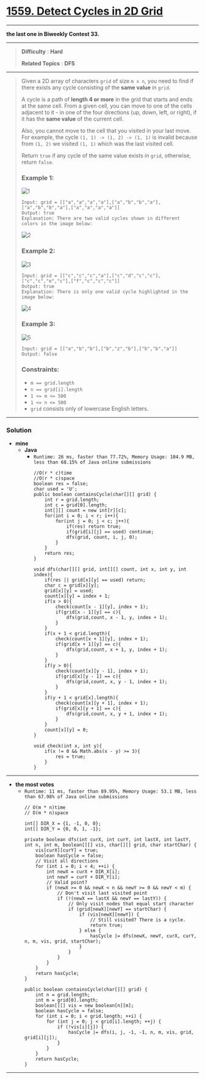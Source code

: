 # [1559. Detect Cycles in 2D Grid](https://leetcode.com/problems/detect-cycles-in-2d-grid/)

---

**the last one in Biweekly Contest 33.**

---


> **Difficulty** : **Hard**
>
> **Related Topics** : **DFS**

---

> Given a 2D array of characters `grid` of size `m x n`, you need to find if there exists any cycle consisting of the **same value** in `grid`.
>
> A cycle is a path of **length 4 or more** in the grid that starts and ends at the same cell. From a given cell, you can move to one of the cells adjacent to it - in one of the four directions (up, down, left, or right), if it has the **same value** of the current cell.
>
> Also, you cannot move to the cell that you visited in your last move. For example, the cycle `(1, 1) -> (1, 2) -> (1, 1)` is invalid because from `(1, 2)` we visited `(1, 1)` which was the last visited cell.
>
> Return `true` if any cycle of the same value exists in `grid`, otherwise, return `false`.
>
>
>
> ### Example 1:
> ![1](https://assets.leetcode.com/uploads/2020/07/15/1.png)
> ```
> Input: grid = [["a","a","a","a"],["a","b","b","a"],["a","b","b","a"],["a","a","a","a"]]
> Output: true
> Explanation: There are two valid cycles shown in different colors in the image below:
> ```
> ![2](https://assets.leetcode.com/uploads/2020/07/15/11.png)
>
>
> ### Example 2:
> ![3](https://assets.leetcode.com/uploads/2020/07/15/22.png)
>
> ```
> Input: grid = [["c","c","c","a"],["c","d","c","c"],["c","c","e","c"],["f","c","c","c"]]
> Output: true
> Explanation: There is only one valid cycle highlighted in the image below:
> ```
> ![4](https://assets.leetcode.com/uploads/2020/07/15/2.png)
>
> ### Example 3:
> ![5](https://assets.leetcode.com/uploads/2020/07/15/3.png)
>
> ```
> Input: grid = [["a","b","b"],["b","z","b"],["b","b","a"]]
> Output: false
> ```
>
> ### Constraints:
> * `m == grid.length`
> * `n == grid[i].length`
> * `1 <= m <= 500`
> * `1 <= n <= 500`
> * `grid` consists only of lowercase English letters.

---


### Solution
* **mine**
  * **Java**
    * `Runtime: 26 ms, faster than 77.72%, Memory Usage: 104.9 MB, less than 68.15% of Java online submissions`
      ```
      //O(r * c)time
      //O(r * c)space
      boolean res = false;
      char used = 'U';
      public boolean containsCycle(char[][] grid) {
          int r = grid.length;
          int c = grid[0].length;
          int[][] count = new int[r][c];
          for(int i = 0; i < r; i++){
              for(int j = 0; j < c; j++){
                  if(res) return true;
                  if(grid[i][j] == used) continue;
                  dfs(grid, count, i, j, 0);
              }
          }
          return res;
      }

      void dfs(char[][] grid, int[][] count, int x, int y, int index){
          if(res || grid[x][y] == used) return;
          char c = grid[x][y];
          grid[x][y] = used;
          count[x][y] = index + 1;
          if(x > 0){
              check(count[x - 1][y], index + 1);
              if(grid[x - 1][y] == c){
                  dfs(grid,count, x - 1, y, index + 1);
              }
          }
          if(x + 1 < grid.length){
              check(count[x + 1][y], index + 1);
              if(grid[x + 1][y] == c){
                  dfs(grid,count, x + 1, y, index + 1);
              }
          }
          if(y > 0){
              check(count[x][y - 1], index + 1);
              if(grid[x][y - 1] == c){
                  dfs(grid,count, x, y - 1, index + 1);
              }
          }
          if(y + 1 < grid[x].length){
              check(count[x][y + 1], index + 1);
              if(grid[x][y + 1] == c){
                  dfs(grid,count, x, y + 1, index + 1);
              }
          }
          count[x][y] = 0;
      }

      void check(int x, int y){
          if(x != 0 && Math.abs(x - y) >= 3){
              res = true;
          }
      }
      ```

---


* **the most votes**
  * `Runtime: 11 ms, faster than 89.95%, Memory Usage: 53.1 MB, less than 67.98% of Java online submissions`
    ```
    // O(m * n)time
    // O(m * n)space
    
    int[] DIR_X = {1, -1, 0, 0};
    int[] DIR_Y = {0, 0, 1, -1};

    private boolean dfs(int curX, int curY, int lastX, int lastY, int n, int m, boolean[][] vis, char[][] grid, char startChar) {
        vis[curX][curY] = true;
        boolean hasCycle = false;
        // Visit all directions
        for (int i = 0; i < 4; ++i) {
            int newX = curX + DIR_X[i];
            int newY = curY + DIR_Y[i];
            // Valid point?
            if (newX >= 0 && newX < n && newY >= 0 && newY < m) {
                // Don't visit last visited point
                if (!(newX == lastX && newY == lastY)) {
                    // Only visit nodes that equal start character
                    if (grid[newX][newY] == startChar) {
                        if (vis[newX][newY]) {
						    // Still visited? There is a cycle.
                            return true;
                        } else {
                            hasCycle |= dfs(newX, newY, curX, curY, n, m, vis, grid, startChar);
                        }
                    }
                }
            }
        }
        return hasCycle;
    }

    public boolean containsCycle(char[][] grid) {
        int n = grid.length;
        int m = grid[0].length;
        boolean[][] vis = new boolean[n][m];
        boolean hasCycle = false;
        for (int i = 0; i < grid.length; ++i) {
            for (int j = 0; j < grid[i].length; ++j) {
                if (!vis[i][j]) {
                    hasCycle |= dfs(i, j, -1, -1, n, m, vis, grid, grid[i][j]);
                }
            }
        }
        return hasCycle;
    }
    ```

---
